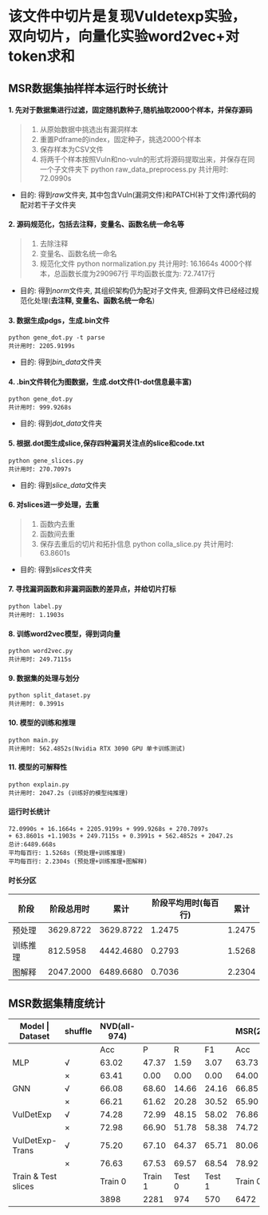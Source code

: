 # 该文件中切片是复现Vuldetexp实验，双向切片，向量化实验word2vec+对token求和
## MSR数据集抽样样本运行时长统计

#### 1. 先对于数据集进行过滤，固定随机数种子,随机抽取2000个样本，并保存源码

> 1. 从原始数据中挑选出有漏洞样本
> 2. 重置Pdframe的index，固定种子，挑选2000个样本
> 3. 保存样本为CSV文件
> 4. 将两千个样本按照Vuln和no-vuln的形式将源码提取出来，并保存在同一个子文件夹下
>    python raw_data_preprocess.py
>    共计用时: 72.0990s

- 目的: 得到*raw*文件夹, 其中包含Vuln(漏洞文件)和PATCH(补丁文件)源代码的配对若干子文件夹

#### 2. 源码规范化，包括去注释，变量名、函数名统一命名等

> 1. 去除注释
> 2. 变量名、函数名统一命名
> 3. 规范化文件
>    python normalization.py
>    共计用时: 16.1664s
>    4000个样本，总函数长度为290967行
>    平均函数长度为: 72.7417行

- 目的: 得到*norm*文件夹, 其组织架构仍为配对子文件夹, 但源码文件已经经过规范化处理(**去注释, 变量名、函数名统一命名**)
  
#### 3. 数据生成pdgs，生成.bin文件

    python gene_dot.py -t parse
    共计用时: 2205.9199s

- 目的: 得到*bin_data*文件夹
#### 4. .bin文件转化为图数据，生成.dot文件(1-dot信息最丰富)

    python gene_dot.py
    共计用时: 999.9268s

- 目的: 得到*dot_data*文件夹
#### 5. 根据.dot图生成slice,保存四种漏洞关注点的slice和code.txt

    python gene_slices.py
    共计用时: 270.7097s
- 目的: 得到*slice_data*文件夹
#### 6. 对slices进一步处理，去重

> 1. 函数内去重
> 2. 函数间去重
> 3. 保存去重后的切片和拓扑信息
>    python colla_slice.py
>    共计用时: 63.8601s
- 目的: 得到*slices*文件夹
#### 7. 寻找漏洞函数和非漏洞函数的差异点，并给切片打标

    python label.py
    共计用时: 1.1903s

#### 8. 训练word2vec模型，得到词向量

    python word2vec.py
    共计用时: 249.7115s

#### 9. 数据集的处理与划分

    python split_dataset.py
    共计用时: 0.3991s

#### 10. 模型的训练和推理

    python main.py
    共计用时: 562.4852s(Nvidia RTX 3090 GPU 单卡训练测试)

#### 11. 模型的可解释性

    python explain.py
    共计用时: 2047.2s (训练好的模型纯推理)

#### 运行时长统计

    72.0990s + 16.1664s + 2205.9199s + 999.9268s + 270.7097s
    + 63.8601s +1.1903s + 249.7115s + 0.3991s + 562.4852s + 2047.2s
    总计:6489.668s
    平均每百行: 1.5268s (预处理+训练推理)
    平均每百行: 2.2304s (预处理+训练推理+图解释)

#### 时长分区

| 阶段       | 阶段总用时  | 累计       | 阶段平均用时(每百行) | 累计     |
|------------|-------------|------------|----------------------|----------|
| 预处理     | 3629.8722   | 3629.8722  | 1.2475               | 1.2475   |
| 训练推理   | 812.5958    | 4442.4680  | 0.2793               | 1.5268   |
| 图解释     | 2047.2000   | 6489.6680  | 0.7036               | 2.2304   |


## MSR数据集精度统计
| Model \| Dataset    | shuffle | NVD(all-974) |         |        |        | MSR(2000) |         |        |        | SARD(2000) |         |        |        |
| ------------------- | ------- | ------------ | ------- | ------ | ------ | --------- | ------- | ------ | ------ | ---------- | ------- | ------ | ------ |
|                     |         | Acc          | P       | R      | F1     | Acc       | P       | R      | F1     | Acc        | P       | R      | F1     |
| MLP                 | √       | 63.02        | 47.37   | 1.59   | 3.07   | 63.73     | 50.33   | 8.28   | 14.22  | 75.18      | 79.58   | 60.91  | 69.00  |
|                     | ×       | 63.41        | 0.00    | 0.00   | 0.00   | 64.00     | 50.00   | 11.43  | 18.60  | 75.02      | 77.94   | 62.58  | 69.42  |
| GNN                 | √       | 66.08        | 68.60   | 14.66  | 24.16  | 66.85     | 67.40   | 16.68  | 26.75  | 84.91      | 90.39   | 74.69  | 81.79  |
|                     | ×       | 66.21        | 61.62   | 20.28  | 30.52  | 65.90     | 53.81   | 37.25  | 44.03  | 84.75      | 88.22   | 76.56  | 81.98  |
| VulDetExp           | √       | 74.28        | 72.99   | 48.15  | 58.02  | 76.86     | 76.22   | 52.72  | 62.33  | 96.21      | 97.19   | 94.37  | 95.76  |
|                     | ×       | 72.98        | 66.90   | 51.78  | 58.38  | 74.72     | 66.38   | 60.33  | 63.21  | 96.47      | 96.51   | 95.67  | 96.09  |
| VulDetExp-Trans     | √       | 75.20        | 67.10   | 64.37  | 65.71  | 80.06     | 80.15   | 59.87  | 68.54  | 96.30      | 97.20   | 94.57  | 95.87  |
|                     | ×       | 76.63        | 67.53   | 69.57  | 68.54  | 78.92     | 73.13   | 65.49  | 69.10  | 96.46      | 97.05   | 95.07  | 96.05  |
| Train & Test slices |         | Train 0      | Train 1 | Test 0 | Test 1 | Train 0   | Train 1 | Test 0 | Test 1 | Train 0    | Train 1 | Test 0 | Test 1 |
|                     |         | 3898         | 2281    | 974    | 570    | 6472      | 3687    | 1618   | 922    | 21074      | 17490   | 5268   | 4372   |

